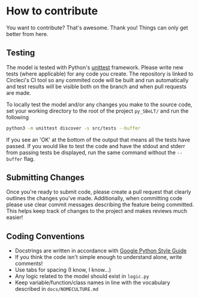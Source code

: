 # How to contribute

You want to contribute? That's awesome. Thank you! Things can only get better from here. 

## Testing

The model is tested with Python's [unittest](https://docs.python.org/3/library/unittest.html) framework. Please write new tests (where applicable) for any code you create. The repository is linked to Circleci's CI tool so any commited code will be built and run automatically and test results will be visible both on the branch and when pull requests are made.

To locally test the model and/or any changes you make to the source code, set your working directory to the root of the project `py_SBeLT/` and run the following

```bash
python3 -m unittest discover -s src/tests --buffer
```
If you see an 'OK' at the bottom of the output that means all the tests have passed. If you would like to test the code and have the stdout and stderr from passing tests be displayed, run the same command without the `--buffer` flag. 

## Submitting Changes

Once you're ready to submit code, please create a pull request that clearly outlines the changes you've made. Additionally, when committing code please use 
clear commit messages describing the feature being committed. This helps keep track of changes to the project and makes reviews much easier!

## Coding Conventions

- Docstrings are written in accordance with [Google Python Style Guide](http://google.github.io/styleguide/pyguide.html)
- If you think the code isn't simple enough to understand alone, write comments!
- Use tabs for spacing (I know, I know...)
- Any logic related to the model should exist in `logic.py`
- Keep variable/function/class names in line with the vocabulary described in `docs/NOMECULTURE.md`
